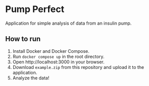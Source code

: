 # Pump Perfect

Application for simple analysis of data from an insulin pump.

## How to run

1. Install Docker and Docker Compose.
2. Run `docker compose up` in the root directory.
3. Open http://localhost:3000 in your browser.
4. Download `example.zip` from this repository and upload it to the application.
5. Analyze the data!
